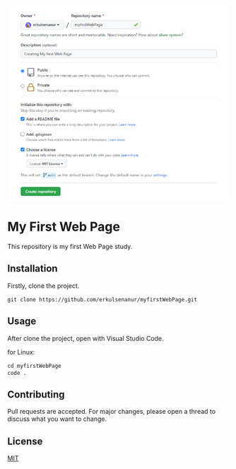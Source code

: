 ![myfirstWebPage Repo IMG](myfirstWebPageIMG.PNG)

# My First Web Page
This repository is my first Web Page study.

## Installation
Firstly, clone the project.
```
git clone https://github.com/erkulsenanur/myfirstWebPage.git
```

## Usage
After clone the project, open with Visual Studio Code.

for Linux:
```
cd myfirstWebPage
code .
```

## Contributing
Pull requests are accepted. For major changes, please open a thread to discuss what you want to change.

## License
[MIT](https://choosealicense.com/licenses/mit/)